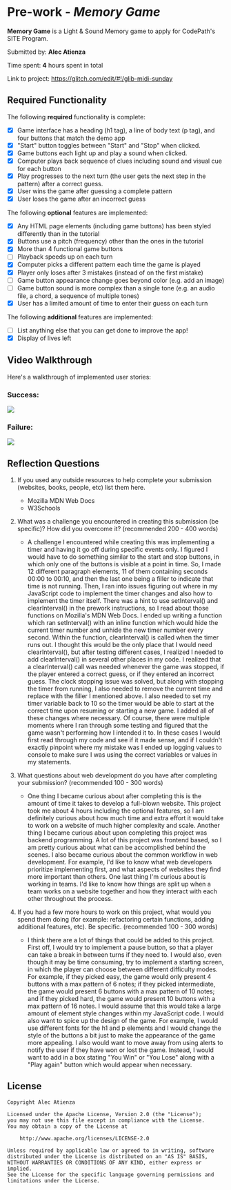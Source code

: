 # Pre-work - _Memory Game_

**Memory Game** is a Light & Sound Memory game to apply for CodePath's SITE Program.

Submitted by: **Alec Atienza**

Time spent: **4** hours spent in total

Link to project: https://glitch.com/edit/#!/glib-midi-sunday

## Required Functionality

The following **required** functionality is complete:

- [x] Game interface has a heading (h1 tag), a line of body text (p tag), and four buttons that match the demo app
- [x] "Start" button toggles between "Start" and "Stop" when clicked.
- [x] Game buttons each light up and play a sound when clicked.
- [x] Computer plays back sequence of clues including sound and visual cue for each button
- [x] Play progresses to the next turn (the user gets the next step in the pattern) after a correct guess.
- [x] User wins the game after guessing a complete pattern
- [x] User loses the game after an incorrect guess

The following **optional** features are implemented:

- [x] Any HTML page elements (including game buttons) has been styled differently than in the tutorial
- [x] Buttons use a pitch (frequency) other than the ones in the tutorial
- [x] More than 4 functional game buttons
- [ ] Playback speeds up on each turn
- [x] Computer picks a different pattern each time the game is played
- [x] Player only loses after 3 mistakes (instead of on the first mistake)
- [ ] Game button appearance change goes beyond color (e.g. add an image)
- [ ] Game button sound is more complex than a single tone (e.g. an audio file, a chord, a sequence of multiple tones)
- [x] User has a limited amount of time to enter their guess on each turn

The following **additional** features are implemented:

- [ ] List anything else that you can get done to improve the app!
- [x] Display of lives left

## Video Walkthrough

Here's a walkthrough of implemented user stories:

### Success:

![](https://i.imgur.com/cHLCEbg.gif)

### Failure:

![](https://i.imgur.com/8IwgVPW.gif)

## Reflection Questions

1. If you used any outside resources to help complete your submission (websites, books, people, etc) list them here.

   - Mozilla MDN Web Docs
   - W3Schools

2. What was a challenge you encountered in creating this submission (be specific)? How did you overcome it? (recommended 200 - 400 words)

   - A challenge I encountered while creating this was implementing a timer and having it go off during
     specific events only. I figured I would have to do something similar to the start and stop buttons, in which
     only one of the buttons is visible at a point in time. So, I made 12 different paragraph elements, 11 of them
     containing seconds 00:00 to 00:10, and then the last one being a filler to indicate that time is not running.
     Then, I ran into issues figuring out where in my JavaScript code to implement the timer changes and also how
     to implement the timer itself. There was a hint to use setInterval() and clearInterval() in the prework instructions,
     so I read about those functions on Mozilla's MDN Web Docs. I ended up writing a function which ran setInterval() with
     an inline function which would hide the current timer number and unhide the new timer number every second. Within the
     function, clearInterval() is called when the timer runs out. I thought this would be the only place that I would
     need clearInterval(), but after testing different cases, I realized I needed to add clearInterval() in several
     other places in my code. I realized that a clearInterval() call was needed whenever the game was stopped, if the
     player entered a correct guess, or if they entered an incorrect guess. The clock stopping issue was solved, but
     along with stopping the timer from running, I also needed to remove the current time and replace with the filler
     I mentioned above. I also needed to set my timer variable back to 10 so the timer would be able to start
     at the correct time upon resuming or starting a new game. I added all of these changes where necessary. Of course,
     there were multiple moments where I ran through some testing and figured that the game wasn't performing how I
     intended it to. In these cases I would first read through my code and see if it made sense, and if I couldn't exactly
     pinpoint where my mistake was I ended up logging values to console to make sure I was using the correct variables
     or values in my statements.

3. What questions about web development do you have after completing your submission? (recommended 100 - 300 words)

   - One thing I became curious about after completing this is the amount of time it takes to develop a full-blown website.
     This project took me about 4 hours including the optional features, so I am definitely curious about how much time and
     extra effort it would take to work on a website of much higher complexity and scale. Another thing I became curious about
     upon completing this project was backend programming. A lot of this project was frontend based, so I am pretty curious
     about what can be accomplished behind the scenes. I also became curious about the common workflow in web development.
     For example, I'd like to know what web developers prioritize implementing first, and what aspects of websites they find
     more important than others. One last thing I'm curious about is working in teams. I'd like to know how things are split
     up when a team works on a website together and how they interact with each other throughout the process.

4. If you had a few more hours to work on this project, what would you spend them doing (for example: refactoring certain functions, adding additional features, etc). Be specific. (recommended 100 - 300 words)
   - I think there are a lot of things that could be added to this project. First off, I would try to implement a pause button,
     so that a player can take a break in between turns if they need to. I would also, even though it may be time consuming, try
     to implement a starting screen, in which the player can choose between different difficulty modes. For example, if they picked
     easy, the game would only present 4 buttons with a max pattern of 6 notes; if they picked intermediate, the game would present
     6 buttons with a max pattern of 10 notes; and if they picked hard, the game would present 10 buttons with a max pattern of 16
     notes. I would assume that this would take a large amount of element style changes within my JavaScript code. I would also
     want to spice up the design of the game. For example, I would use different fonts for the h1 and p elements and I would change
     the style of the buttons a bit just to make the appearance of the game more appealing. I also would want to move away from
     using alerts to notify the user if they have won or lost the game. Instead, I would want to add in a box stating "You Win"
     or "You Lose" along with a "Play again" button which would appear when necessary.

## License

    Copyright Alec Atienza

    Licensed under the Apache License, Version 2.0 (the "License");
    you may not use this file except in compliance with the License.
    You may obtain a copy of the License at

        http://www.apache.org/licenses/LICENSE-2.0

    Unless required by applicable law or agreed to in writing, software
    distributed under the License is distributed on an "AS IS" BASIS,
    WITHOUT WARRANTIES OR CONDITIONS OF ANY KIND, either express or implied.
    See the License for the specific language governing permissions and
    limitations under the License.
